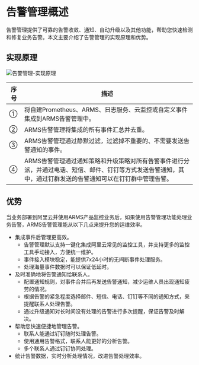 # 告警管理概述

告警管理提供了可靠的告警收敛、通知、自动升级以及其他功能，帮助您快速检测和修复业务告警。本文主要介绍了告警管理的实现原理和优势。

## 实现原理

![告警管理-实现原理](https://static-aliyun-doc.oss-accelerate.aliyuncs.com/assets/img/zh-CN/3798902261/p269001.png)

|序号|描述|
|--|--|
|①|将自建Prometheus、ARMS、日志服务、云监控或自定义事件集成到ARMS告警管理中。|
|②|ARMS告警管理将集成的所有事件汇总并去重。|
|③|ARMS告警管理通过静默过滤，过滤掉不重要的、不需要发送告警通知的事件。|
|④|ARMS告警管理通过通知策略和升级策略对所有告警事件进行分派，并通过电话、短信、邮件、钉钉等方式发送告警通知，其中，通过钉群发送的告警通知可以在钉钉群中管理告警。|

## 优势

当业务部署到阿里云并使用ARMS产品监控业务后，如果使用告警管理功能处理业务告警，ARMS告警管理能从以下几点来提升您的运维效率。

-   集成事件后管理更高效。
    -   告警管理默认支持一键化集成阿里云常见的监控工具，并支持更多的监控工具手动接入，方便统一维护。
    -   事件接入模块稳定，能提供7x24小时的无间断事件处理服务。
    -   处理海量事件数据时可以保证低延时。
-   及时准确地将告警通知给联系人。
    -   配置通知规则，对事件合并后再发送告警通知，减少运维人员出现通知疲劳的情况。
    -   根据告警的紧急程度选择邮件、短信、电话、钉钉等不同的通知方式，来提醒联系人处理告警。
    -   通过升级通知对长时间没有处理的告警进行多次提醒，保证告警及时解决。
-   帮助您快速便捷地管理告警。
    -   联系人能通过钉钉随时处理告警。
    -   使用通用告警格式，联系人能更好的分析告警。
    -   多个联系人通过钉钉协同处理。
-   统计告警数据，实时分析处理情况，改进告警处理效率。

